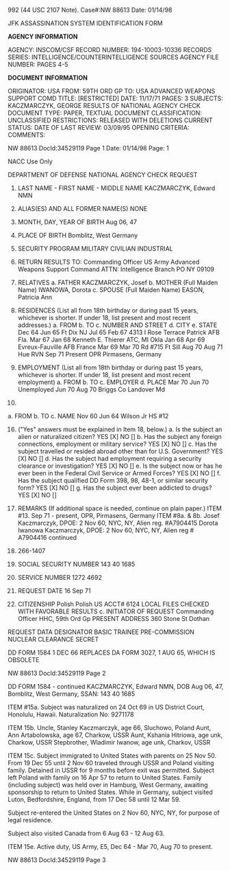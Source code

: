 992 (44 USC 2107 Note). Case#:NW 88613 Date: 01/14/98

JFK ASSASSINATION SYSTEM
IDENTIFICATION FORM

**AGENCY INFORMATION**

AGENCY: INSCOM/CSF
RECORD NUMBER: 194-10003-10336
RECORDS SERIES: INTELLIGENCE/COUNTERINTELLIGENCE SOURCES
AGENCY FILE NUMBER: PAGES 4-5

**DOCUMENT INFORMATION**

ORIGINATOR: USA
FROM: 59TH ORD GP
TO: USA ADVANCED WEAPONS SUPPORT COMD
TITLE: [RESTRICTED]
DATE: 11/17/71
PAGES: 3
SUBJECTS: KACZMARCZYK, GEORGE
RESULTS OF NATIONAL AGENCY CHECK
DOCUMENT TYPE: PAPER, TEXTUAL DOCUMENT
CLASSIFICATION: UNCLASSIFIED
RESTRICTIONS: RELEASED WITH DELETIONS
CURRENT STATUS:
DATE OF LAST REVIEW: 03/09/95
OPENING CRITERIA:
COMMENTS:

NW 88613 DocId:34529119 Page 1
Date: 01/14/98
Page: 1

NACC Use Only

DEPARTMENT OF DEFENSE
NATIONAL AGENCY CHECK REQUEST

1. LAST NAME - FIRST NAME - MIDDLE NAME
KACZMARCZYK, Edward NMN
3. ALIAS(ES) AND ALL FORMER NAME(S)
NONE
5. MONTH, DAY, YEAR OF BIRTH
Aug 06, 47
6. PLACE OF BIRTH
Bomblitz, West Germany
8. SECURITY PROGRAM
MILITARY
CIVILIAN
INDUSTRIAL

9. RETURN RESULTS TO:
Commanding Officer
US Army Advanced Weapons Support Command
ATTN: Intelligence Branch
PO NY 09109

11. RELATIVES
a. FATHER
KACZMARCZYK, Josef
b. MOTHER (Full Maiden Name)
IWANOWA, Dorota
c. SPOUSE (Full Maiden Name)
EASON, Patricia Ann

13. RESIDENCES (List all from 18th birthday or during past 15 years, whichever is shorter. If under 18, list present and most recent addresses.)
a. FROM b. TO c. NUMBER AND STREET d. CITY e. STATE
Dec 64 Jun 65 Ft Dix NJ
Jul 65 Feb 67 4313 I Rose Terrace Patrick AFB Fla.
Mar 67 Jan 68 Kenneth E. Thierer ATC, MI Okla
Jan 68 Apr 69 Evreux-Fauville AFB France
Mar 69 Mar 70 Rd #715 Ft Sill
Aug 70 Aug 71 Hue RVN
Sep 71 Present OPR Pirmasens, Germany

14. EMPLOYMENT (List all from 18th birthday or during past 15 years, whichever is shorter. If under 18, list present and most recent employment)
a. FROM b. TO c. EMPLOYER d. PLACE
Mar 70 Jun 70 Unemployed
Jun 70 Aug 70 Briggs Co Landover Md

15.
a. FROM b. TO c. NAME
Nov 60 Jun 64 Wilson Jr HS #12

16. ("Yes" answers must be explained in Item 18, below.)
a. Is the subject an alien or naturalized citizen? YES [X] NO []
b. Has the subject any foreign connections, employment or military service? YES [X] NO []
c. Has the subject travelled or resided abroad other than for U.S. Government? YES [X] NO []
d. Has the subject had employment requiring a security clearance or investigation? YES [X] NO []
e. Is the subject now or has he ever been in the Federal Civil Service or Armed Forces? YES [X] NO []
f. Has the subject qualified DD Form 398, 98, 48-1, or similar security form? YES [X] NO []
g. Has the subject ever been addicted to drugs? YES [X] NO []

18. REMARKS (If additional space is needed, continue on plain paper.)
ITEM #13. Sep 71 - present, OPR, Pirmasens, Germany
ITEM #8a. & 8b.
Josef Kaczmarczyk, DPOE: 2 Nov 60, NYC, NY, Alien reg. #A7904415
Dorota Iwanowa Kaczmarczyk, DPOE: 2 Nov 60, NYC, NY, Alien reg # A7904416
continued

2. 266-1407
4. SOCIAL SECURITY NUMBER
143 40 1685
7. SERVICE NUMBER
1272 4692
10. REQUEST DATE
16 Sep 71
12. CITIZENSHIP
Polish
Polish
US
ACCT# 6124
LOCAL FILES CHECKED
WITH FAVORABLE RESULTS
c. INITIATOR OF REQUEST
Commanding Officer
HHC, 59th Ord Gp
PRESENT ADDRESS
360 Stone St
Dothan

REQUEST DATA
DESIGNATOR
BASIC TRAINEE
PRE-COMMISSION
NUCLEAR
CLEARANCE
SECRET

DD FORM 1584
1 DEC 66
REPLACES DA FORM 3027, 1 AUG 65, WHICH IS OBSOLETE

NW 88613 DocId:34529119 Page 2

DD FORM 1584 - continued
KACZMARCZYK, Edward NMN, DOB Aug 06, 47, Bomblitz, West Germany, SSAN: 143 40 1685

ITEM #15a. Subject was naturalized on 24 Oct 69 in US District Court, Honolulu, Hawaii. Naturalization No: 9271178

ITEM 15b.
Uncle, Stanley Kaczmarczyk, age 66, Sluchowo, Poland
Aunt, Ann Artabolowska, age 67, Charkow, USSR
Aunt, Kshania Hitriowa, age unk, Charkow, USSR
Stepbrother, Wladimir Iwanow, age unk, Charkov, USSR

ITEM 15c.
Subject immigrated to United States with parents on 25 Nov 50. From 19 Dec 55 until 2 Nov 60 traveled through USSR and Poland visiting family. Detained in USSR for 9 months before exit was permitted. Subject left Poland with family on 16 Apr 57 to return to United States. Family (including subject) was held over in Hamburg, West Germany, awaiting sponsorship to return to United States. While in Germany, subject visited Luton, Bedfordshire, England, from 17 Dec 58 until 12 Mar 59.

Subject re-entered the United States on 2 Nov 60, NYC, NY, for purpose of legal residence.

Subject also visited Canada from 6 Aug 63 - 12 Aug 63.

ITEM 15e.
Active duty, US Army, E5, Dec 64 - Mar 70, Aug 70 to present.

NW 88613 DocId:34529119 Page 3
